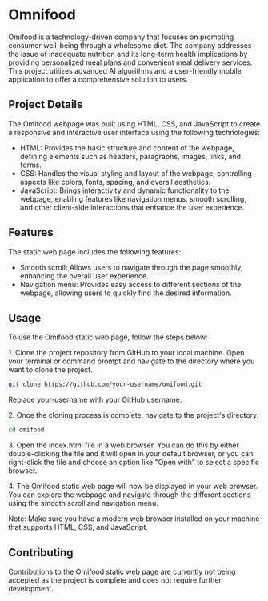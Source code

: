 # Omnifood

Omifood is a technology-driven company that focuses on promoting consumer well-being through a wholesome diet. The company addresses the issue of inadequate nutrition and its long-term health implications by providing personalized meal plans and convenient meal delivery services. This project utilizes advanced AI algorithms and a user-friendly mobile application to offer a comprehensive solution to users.

## Project Details
The Omifood webpage was built using HTML, CSS, and JavaScript to create a responsive and interactive user interface using the following technologies:

* HTML: Provides the basic structure and content of the webpage, defining elements such as headers, paragraphs, images, links, and forms.
* CSS: Handles the visual styling and layout of the webpage, controlling aspects like colors, fonts, spacing, and overall aesthetics.
* JavaScript: Brings interactivity and dynamic functionality to the webpage, enabling features like navigation menus, smooth scrolling, and other client-side interactions that enhance the user experience.

## Features
The static web page includes the following features:

* Smooth scroll: Allows users to navigate through the page smoothly, enhancing the overall user experience.
* Navigation menu: Provides easy access to different sections of the webpage, allowing users to quickly find the desired information.

## Usage
To use the Omifood static web page, follow the steps below:

1\. Clone the project repository from GitHub to your local machine. Open your terminal or command prompt and navigate to the directory where you want to clone the project.
```bash
git clone https://github.com/your-username/omifood.git 
```
Replace your-username with your GitHub username.

2\. Once the cloning process is complete, navigate to the project's directory:
```bash
cd omifood
```
3\. Open the index.html file in a web browser. You can do this by either double-clicking the file and it will open in your default browser, or you can right-click the file and choose an option like "Open with" to select a specific browser.

4\. The Omifood static web page will now be displayed in your web browser. You can explore the webpage and navigate through the different sections using the smooth scroll and navigation menu.

Note: Make sure you have a modern web browser installed on your machine that supports HTML, CSS, and JavaScript.

## Contributing

Contributions to the Omifood static web page are currently not being accepted as the project is complete and does not require further development.

